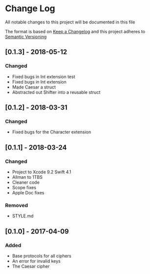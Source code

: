 # Change Log
All notable changes to this project will be documented in this file

The format is based on [Keep a Changelog](http://keepachangelog.com/)
and this project adheres to [Semantic Versioning](http://semver.org/)

## [0.1.3] - 2018-05-12
### Changed
- Fixed bugs in Int extension test
- Fixed bugs in Int extension
- Made Caesar a struct
- Abstracted out Shifter into a reusable struct

## [0.1.2] - 2018-03-31
### Changed
- Fixed bugs for the Character extension

## [0.1.1] - 2018-03-24
### Changed
- Project to Xcode 9.2 Swift 4.1
- Allman to 1TBS
- Cleaner code
- Scope fixes
- Apple Doc fixes

### Removed
- STYLE.md


## [0.1.0] - 2017-04-09
### Added
* Base protocols for all ciphers
* An error for invalid keys
* The Caesar cipher
